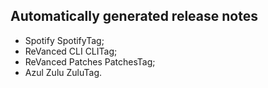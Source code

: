 ## Automatically generated release notes

* Spotify SpotifyTag;
* ReVanced CLI CLITag;
* ReVanced Patches PatchesTag;
* Azul Zulu ZuluTag.
